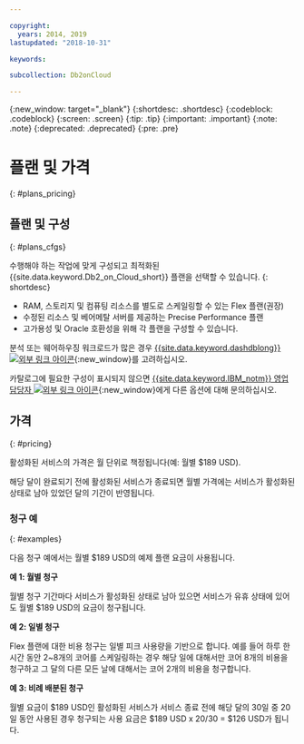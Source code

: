 ```yaml
---

copyright:
  years: 2014, 2019
lastupdated: "2018-10-31"

keywords: 

subcollection: Db2onCloud

---
```


<!-- Attribute definitions --> 
{:new_window: target="_blank"}
{:shortdesc: .shortdesc}
{:codeblock: .codeblock}
{:screen: .screen}
{:tip: .tip}
{:important: .important}
{:note: .note}
{:deprecated: .deprecated}
{:pre: .pre}

# 플랜 및 가격
{: #plans_pricing}

## 플랜 및 구성
{: #plans_cfgs}

수행해야 하는 작업에 맞게 구성되고 최적화된 {{site.data.keyword.Db2_on_Cloud_short}} 플랜을 선택할 수 있습니다.
{: shortdesc}

   * RAM, 스토리지 및 컴퓨팅 리소스를 별도로 스케일링할 수 있는 Flex 플랜(권장)
   * 수정된 리소스 및 베어메탈 서버를 제공하는 Precise Performance 플랜
   * 고가용성 및 Oracle 호환성을 위해 각 플랜을 구성할 수 있습니다.

분석 또는 웨어하우징 워크로드가 많은 경우 [{{site.data.keyword.dashdblong}} ![외부 링크 아이콘](../../icons/launch-glyph.svg "외부 링크 아이콘")](https://www.ibm.com/cloud/db2-warehouse-on-cloud){:new_window}를 고려하십시오.

카탈로그에 필요한 구성이 표시되지 않으면 [{{site.data.keyword.IBM_notm}} 영업 담당자 ![외부 링크 아이콘](../../icons/launch-glyph.svg "외부 링크 아이콘")](https://www.ibm.com/connect/ibm/us/en/?lnk=fcw){:new_window}에게 다른 옵션에 대해 문의하십시오.

## 가격
{: #pricing}

활성화된 서비스의 가격은 월 단위로 책정됩니다(예: 월별 $189 USD). 

해당 달이 완료되기 전에 활성화된 서비스가 종료되면 월별 가격에는 서비스가 활성화된 상태로 남아 있었던 달의 기간이 반영됩니다.

### 청구 예
{: #examples}

다음 청구 예에서는 월별 $189 USD의 예제 플랜 요금이 사용됩니다.

**예 1: 월별 청구**

월별 청구 기간마다 서비스가 활성화된 상태로 남아 있으면 서비스가 유휴 상태에 있어도 월별 $189 USD의 요금이 청구됩니다.

**예 2: 일별 청구**

 Flex 플랜에 대한 비용 청구는 일별 피크 사용량을 기반으로 합니다. 예를 들어 하루 한 시간 동안 2~8개의 코어를 스케일링하는 경우 해당 일에 대해서만 코어 8개의 비용을 청구하고 그 달의 다른 모든 날에 대해서는 코어 2개의 비용을 청구합니다.

**예 3: 비례 배분된 청구**

월별 요금이 $189 USD인 활성화된 서비스가 서비스 종료 전에 해당 달의 30일 중 20일 동안 사용된 경우 청구되는 사용 요금은 $189 USD x 20/30 = $126 USD가 됩니다.

